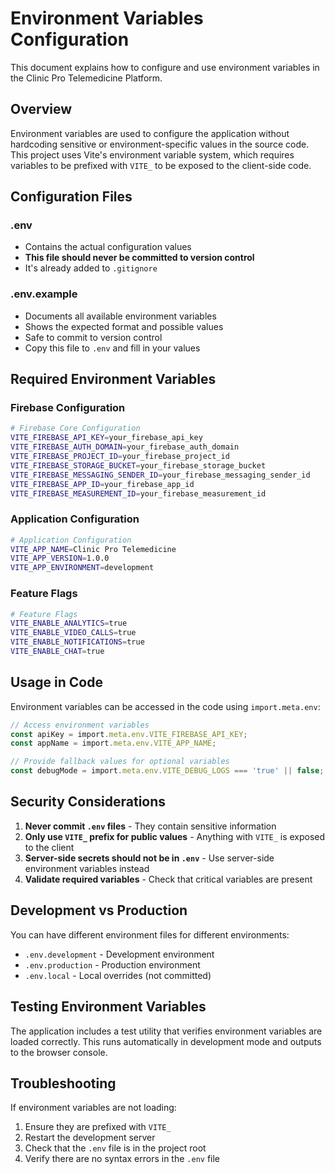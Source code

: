 # Environment Variables Configuration

This document explains how to configure and use environment variables in the Clinic Pro Telemedicine Platform.

## Overview

Environment variables are used to configure the application without hardcoding sensitive or environment-specific values in the source code. This project uses Vite's environment variable system, which requires variables to be prefixed with `VITE_` to be exposed to the client-side code.

## Configuration Files

### .env
- Contains the actual configuration values
- **This file should never be committed to version control**
- It's already added to `.gitignore`

### .env.example
- Documents all available environment variables
- Shows the expected format and possible values
- Safe to commit to version control
- Copy this file to `.env` and fill in your values

## Required Environment Variables

### Firebase Configuration
```bash
# Firebase Core Configuration
VITE_FIREBASE_API_KEY=your_firebase_api_key
VITE_FIREBASE_AUTH_DOMAIN=your_firebase_auth_domain
VITE_FIREBASE_PROJECT_ID=your_firebase_project_id
VITE_FIREBASE_STORAGE_BUCKET=your_firebase_storage_bucket
VITE_FIREBASE_MESSAGING_SENDER_ID=your_firebase_messaging_sender_id
VITE_FIREBASE_APP_ID=your_firebase_app_id
VITE_FIREBASE_MEASUREMENT_ID=your_firebase_measurement_id
```

### Application Configuration
```bash
# Application Configuration
VITE_APP_NAME=Clinic Pro Telemedicine
VITE_APP_VERSION=1.0.0
VITE_APP_ENVIRONMENT=development
```

### Feature Flags
```bash
# Feature Flags
VITE_ENABLE_ANALYTICS=true
VITE_ENABLE_VIDEO_CALLS=true
VITE_ENABLE_NOTIFICATIONS=true
VITE_ENABLE_CHAT=true
```

## Usage in Code

Environment variables can be accessed in the code using `import.meta.env`:

```typescript
// Access environment variables
const apiKey = import.meta.env.VITE_FIREBASE_API_KEY;
const appName = import.meta.env.VITE_APP_NAME;

// Provide fallback values for optional variables
const debugMode = import.meta.env.VITE_DEBUG_LOGS === 'true' || false;
```

## Security Considerations

1. **Never commit `.env` files** - They contain sensitive information
2. **Only use `VITE_` prefix for public values** - Anything with `VITE_` is exposed to the client
3. **Server-side secrets should not be in `.env`** - Use server-side environment variables instead
4. **Validate required variables** - Check that critical variables are present

## Development vs Production

You can have different environment files for different environments:
- `.env.development` - Development environment
- `.env.production` - Production environment
- `.env.local` - Local overrides (not committed)

## Testing Environment Variables

The application includes a test utility that verifies environment variables are loaded correctly. This runs automatically in development mode and outputs to the browser console.

## Troubleshooting

If environment variables are not loading:
1. Ensure they are prefixed with `VITE_`
2. Restart the development server
3. Check that the `.env` file is in the project root
4. Verify there are no syntax errors in the `.env` file